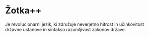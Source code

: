 # Žotka++
Je revolucionarni jezik, ki združuje neverjetno hitrost in učinkovitost državne ustanove in sintakso razumljivost zakonov države.
